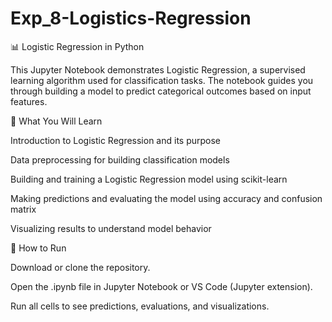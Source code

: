 # Exp_8-Logistics-Regression
📊 Logistic Regression in Python

This Jupyter Notebook demonstrates Logistic Regression, a supervised learning algorithm used for classification tasks. The notebook guides you through building a model to predict categorical outcomes based on input features.

🧠 What You Will Learn

Introduction to Logistic Regression and its purpose

Data preprocessing for building classification models

Building and training a Logistic Regression model using scikit-learn

Making predictions and evaluating the model using accuracy and confusion matrix

Visualizing results to understand model behavior


🚀 How to Run

Download or clone the repository.

Open the .ipynb file in Jupyter Notebook or VS Code (Jupyter extension).

Run all cells to see predictions, evaluations, and visualizations.
